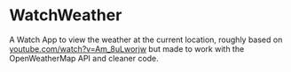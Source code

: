 # WatchWeather

A Watch App to view the weather at the current location, roughly based on [youtube.com/watch?v=Am_8uLworjw](https://www.youtube.com/watch?v=Am_8uLworjw) but made to work with the OpenWeatherMap API and cleaner code.
